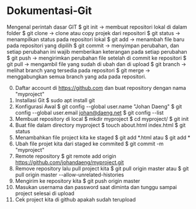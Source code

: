 # Dokumentasi-Git
Mengenal perintah dasar GIT
$ git init -> membuat repositori lokal di dalam folder
$ git clone -> clone atau copy projek dari repositori
$ git status -> menampilkan status pada repositori lokal
$ git add -> menambah file baru pada repositori yang dipilih
$ git commit -> menyimpan perubahan, dan setiap perubahan ini wajib memberikan keterangan pada setiap perubahan
$ git push -> mengirimkan perubahan file setelah di commit ke repositori
$ git pull -> mengambil file yang sudah di ubah dan di upload
$ git branch -> melihat branch yang tersedia pada repositori
$ git merge -> menggabungkan semua branch yang ada pada repositori.

0. Daftar account di https://github.com dan buat repository dengan nama "myproject"
1. Installasi Git
   $ sudo apt install git
2. Konfigurasi Awal
   $ git config --global user.name "Johan Daeng"
   $ git config --global user.email johan@daeng.net
   $ git config --list
3. Membuat repository di local
   $ mkdir myproject
   $ cd myproject/
   $ git init
4. Buat file dalam directory myproject
   $ touch about.html index.html
   $ git status
5. Menambahkan file project kita ke staged
   $ git add *.html atau
   $ git add *
6. Ubah file projet kita dari staged ke commited
   $ git commit -m "myproject"
7. Remote repository
   $ git remote add origin https://github.com/johandaeng/myproject.git
8. Remove repository lalu pull project kita
   $ git pull origin master atau
   $ git pull origin master --allow-unrelated-histories
9. Mengirim ke repository kita
   $ git push origin master
10. Masukan usernama dan password saat diminta dan tunggu sampai project selesai di upload
11. Cek project kita di github apakah sudah terupload



